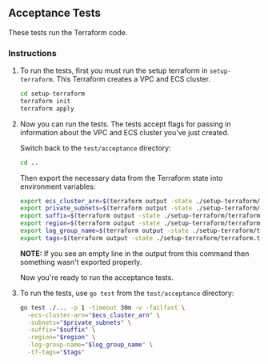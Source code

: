 ## Acceptance Tests

These tests run the Terraform code.

### Instructions

1. To run the tests, first you must run the setup terraform in `setup-terraform`.
   This Terraform creates a VPC and ECS cluster.

   ```sh
   cd setup-terraform
   terraform init
   terraform apply
   ```
1. Now you can run the tests. The tests accept flags for passing in information about the
   VPC and ECS cluster you've just created.

   Switch back to the `test/acceptance` directory:

   ```sh
   cd ..
   ```

   Then export the necessary data from the Terraform state into environment variables:
   
   ```sh
   export ecs_cluster_arn=$(terraform output -state ./setup-terraform/terraform.tfstate -json | jq -rc .ecs_cluster_arn.value | tee /dev/tty)
   export private_subnets=$(terraform output -state ./setup-terraform/terraform.tfstate -json | jq -rc .private_subnets.value | tee /dev/tty)
   export suffix=$(terraform output -state ./setup-terraform/terraform.tfstate -json | jq -rc .suffix.value | tee /dev/tty)
   export region=$(terraform output -state ./setup-terraform/terraform.tfstate -json | jq -rc .region.value | tee /dev/tty)
   export log_group_name=$(terraform output -state ./setup-terraform/terraform.tfstate -json | jq -rc .log_group_name.value | tee /dev/tty)
   export tags=$(terraform output -state ./setup-terraform/terraform.tfstate -json | jq -rc .tags.value | tee /dev/tty)
   ```

   **NOTE:** If you see an empty line in the output from this command then
   something wasn't exported properly.

   Now you're ready to run the acceptance tests.
1. To run the tests, use `go test` from the `test/acceptance` directory:

   ```sh
   go test ./... -p 1 -timeout 30m -v -failfast \
     -ecs-cluster-arn="$ecs_cluster_arn" \
     -subnets="$private_subnets" \
     -suffix="$suffix" \
     -region="$region" \
     -log-group-name="$log_group_name" \
     -tf-tags="$tags"
   ```
